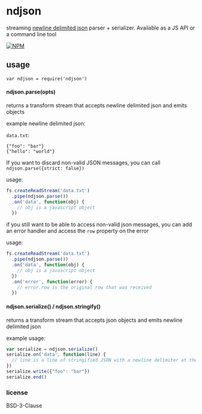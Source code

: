# ndjson

streaming [newline delimited json](https://en.wikipedia.org/wiki/Line_Delimited_JSON) parser + serializer. Available as a JS API or a command line tool

[![NPM](https://nodei.co/npm/ndjson.png)](https://nodei.co/npm/ndjson/)

## usage

```
var ndjson = require('ndjson')
```

#### ndjson.parse(opts)

returns a transform stream that accepts newline delimited json and emits objects

example newline delimited json:

`data.txt`:

```
{"foo": "bar"}
{"hello": "world"}
```

If you want to discard non-valid JSON messages, you can call `ndjson.parse({strict: false})`

usage:

```js
fs.createReadStream('data.txt')
  .pipe(ndjson.parse())
  .on('data', function(obj) {
    // obj is a javascript object
  })
```

if you still want to be able to access non-valid json messages, you can add an error handler and access the `row` property on the error

usage:

```js
fs.createReadStream('data.txt')
  .pipe(ndjson.parse())
  .on('data', function(obj) {
    // obj is a javascript object
  })
  .on('error', function(error) {
    // error.row is the original row that was received
  })
```

#### ndjson.serialize() / ndjson.stringify()

returns a transform stream that accepts json objects and emits newline delimited json

example usage:

```js
var serialize = ndjson.serialize()
serialize.on('data', function(line) {
  // line is a line of stringified JSON with a newline delimiter at the end
})
serialize.write({"foo": "bar"})
serialize.end()
```

### license

BSD-3-Clause
